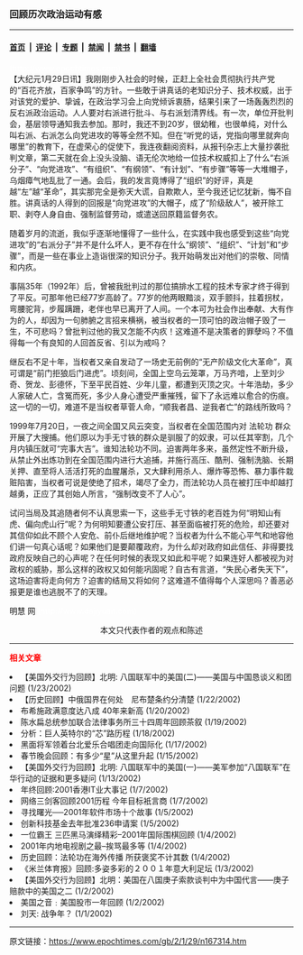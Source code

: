 ### 回顾历次政治运动有感

---

#### [首页](../../../..?n167314) &nbsp;|&nbsp; [评论](../../../../../epoch-comment?n167314) &nbsp;|&nbsp; [专题](../../../../../epoch-special?n167314) &nbsp;|&nbsp; [禁闻](../../../../../epoch-news?n167314) &nbsp;|&nbsp; [禁书](../../../../../books?n167314) &nbsp;|&nbsp; [翻墙](https://github.com/gfw-breaker/nogfw/blob/master/README.md?n167314)


<div class="post_content" id="artbody" itemprop="articleBody">
 <!-- article content begin -->
 <p>
  <font color="#ffffff">
   (http://www.epochtimes.com)
  </font>
  <br/>
  【大纪元1月29日讯】我刚刚步入社会的时候，正赶上全社会贯彻执行共产党的“百花齐放，百家争鸣”的方针。一些敢于讲真话的老知识分子、技术权威，出于对该党的爱护、挚诚，在政治学习会上向党倾诉衷肠，结果引来了一场轰轰烈烈的反右派政治运动。人人要对右派进行批斗、与右派划清界线。有一次，单位开批判会，基层领导通知我去参加。那时，我还不到20岁，很幼稚，也很单纯，对什么叫右派、右派怎么向党进攻的等等全然不知。但在“听党的话，党指向哪里就奔向哪里”的教育下，在虚荣心的促使下，我连夜翻阅资料，从报刊杂志上大量抄袭批判文章，第二天就在会上没头没脑、语无伦次地给一位技术权威扣上了什么“右派分子”、“向党进攻”、“有组织”、“有纲领”、“有计划”、“有步骤”等等一大堆帽子，乌烟瘴气地乱批了一通。会后，我的发言竟博得了“组织”的好评，真是越“左”越“革命”，其实那完全是弥天大谎，自欺欺人，至今我还记忆犹新，悔不自胜。讲真话的人得到的回报是“向党进攻”的大帽子，成了“阶级敌人”，被开除工职、剥夺人身自由、强制监督劳动，或遣送回原籍监督务农。
 </p>
 <p>
  随着岁月的流逝，我似乎逐渐地懂得了一些什么，在实践中我也感受到这些“向党进攻”的“右派分子”并不是什么坏人，更不存在什么“纲领”、“组织”、“计划”和“步骤”，而是一些在事业上造诣很深的知识分子。我开始萌发出对他们的崇敬、同情和内疚。
 </p>
 <p>
  事隔35年（1992年）后，曾被我批判过的那位搞排水工程的技术专家才终于得到了平反。可那年他已经77岁高龄了。77岁的他两眼黯淡，双手颤抖，拄着拐杖，弯腰驼背，步履蹒跚，老伴也早已离开了人间。一个本可为社会作出奉献、大有作为的人，却因为一句肺腑之言招来横祸，被当权者的一顶可怕的政治帽子毁了一生，不可悲吗？曾批判过他的我又怎能不内疚！这难道不是决策者的罪孽吗？不值得每一个有良知的人回首反省、引以为戒吗？
 </p>
 <p>
  继反右不足十年，当权者又亲自发动了一场史无前例的“无产阶级文化大革命”，真可谓是“前门拒狼后门进虎”。顷刻间，全国上空乌云笼罩，万马齐喑，上至刘少奇、贺龙、彭德怀，下至平民百姓、少年儿童，都遭到灭顶之灾。十年浩劫，多少人家破人亡，含冤而死，多少人身心遭受严重摧残，留下了永远难以愈合的伤痕。这一切的一切，难道不是当权者草菅人命，“顺我者昌、逆我者亡”的路线所致吗？
 </p>
 <p>
  1999年7月20日，一夜之间全国又风云突变，当权者在全国范围内对
  <ok href="http://falundafa.org">
   法轮功
  </ok>
  群众开展了大搜捕。他们原以为手无寸铁的群众是驯服了的奴隶，可以任其宰割，几个月内镇压就可“完事大吉”。谁知法轮功不同。迫害两年多来，虽然定性不断升级，从禁止外出炼功到在全国范围内进行大追捕，并施行高压、酷刑、强制洗脑、长期关押、直至将人活活打死的血腥屠杀，又大肆利用杀人、爆炸等恐怖、暴力事件栽赃陷害，当权者可说是使绝了招术，竭尽了全力，而法轮功人员在被打压中却越打越勇，正应了其创始人所言，“强制改变不了人心”。
 </p>
 <p>
  试问当局及其追随者何不认真思索一下，这些手无寸铁的老百姓为何“明知山有虎、偏向虎山行”呢？为何明知要遭公安打压、甚至面临被打死的危险，却还要对其信仰如此不顾个人安危、前仆后继地维护呢？当权者为什么不能心平气和地容他们讲一句真心话呢？如果他们是要颠覆政府，为什么却对政府如此信任、非得要找政府反映自己的心声呢？在任何时候的表现又如此和平呢？如果连好人都被视为对政权的威胁，那么这样的政权又如何能巩固呢？自古有言道，“失民心者失天下”，这场迫害将走向何方？迫害的结局又将如何？这难道不值得每个人深思吗？善恶必报更是谁也逃脱不了的天理。
 </p>
 <p>
  <ok href="http://www.minghui.ca">
   明慧
  </ok>
  网
  <font color="#ffffff">
   (http://www.dajiyuan.com)
  </font>
  <br/>
  <center>
   <font class="GY16">
    本文只代表作者的观点和陈述
   </font>
  </center>
 </p>
 <hr/>
 <p>
  <font color="red">
   <b>
    相关文章
   </b>
  </font>
  <br/>
 </p>
 <li>
  <ok href="newscontent.asp?id=165889" target="_blank">
   【美国外交行为回顾】北明: 八国联军中的美国(二)——美国与中国恳谈义和团问题
  </ok>
  (1/23/2002)
  <li>
   <ok href="newscontent.asp?id=165697" target="_blank">
    【历史回顾】中俄国界在何处　尼布楚条约分清楚
   </ok>
   (1/22/2002)
   <li>
    <ok href="newscontent.asp?id=165296" target="_blank">
     布希施政满意度达八成  40年来新高
    </ok>
    (1/20/2002)
    <li>
     <ok href="newscontent.asp?id=165112" target="_blank">
      陈水扁总统参加联合法律事务所三十四周年回顾茶叙
     </ok>
     (1/19/2002)
     <li>
      <ok href="newscontent.asp?id=164805" target="_blank">
       分析：巨人英特尔的“芯”路历程
      </ok>
      (1/18/2002)
      <li>
       <ok href="newscontent.asp?id=164568" target="_blank">
        黑面将军领着台北爱乐合唱团走向国际化
       </ok>
       (1/17/2002)
       <li>
        <ok href="newscontent.asp?id=164033" target="_blank">
         春节晚会回顾：有多少“星”从这里升起
        </ok>
        (1/15/2002)
        <li>
         <ok href="newscontent.asp?id=163575" target="_blank">
          【美国外交行为回顾】北明: 八国联军中的美国(一)——美军参加“八国联军”在华行动的证据和更多疑问
         </ok>
         (1/13/2002)
         <li>
          <ok href="newscontent.asp?id=162333" target="_blank">
           年终回顾:2001香港IT业大事记
          </ok>
          (1/7/2002)
          <li>
           <ok href="newscontent.asp?id=162275" target="_blank">
            网络三剑客回顾2001历程 今年目标衹言商
           </ok>
           (1/7/2002)
           <li>
            <ok href="newscontent.asp?id=161780" target="_blank">
             寻找曙光──2001年软件市场十个故事
            </ok>
            (1/5/2002)
            <li>
             <ok href="newscontent.asp?id=161766" target="_blank">
              创新科技基金去年批准236申请案
             </ok>
             (1/5/2002)
             <li>
              <ok href="newscontent.asp?id=161586" target="_blank">
               一位霸王 三匹黑马演绎精彩–2001年国际围棋回顾
              </ok>
              (1/4/2002)
              <li>
               <ok href="newscontent.asp?id=161573" target="_blank">
                2001年内地电视剧之最–挨骂最多等
               </ok>
               (1/4/2002)
               <li>
                <ok href="newscontent.asp?id=161473" target="_blank">
                 历史回顾：法轮功在海外传播 所获褒奖不计其数
                </ok>
                (1/4/2002)
                <li>
                 <ok href="newscontent.asp?id=161356" target="_blank">
                  《米兰体育报》回顾:多姿多彩的２００１年意大利足坛
                 </ok>
                 (1/3/2002)
                 <li>
                  <ok href="newscontent.asp?id=161200" target="_blank">
                   【美国外交行为回顾】北明：美国在八国庚子索款谈判中为中国代言——庚子赔款中的美国之二
                  </ok>
                  (1/2/2002)
                  <li>
                   <ok href="newscontent.asp?id=161072" target="_blank">
                    美国之音﹕美国股市一年回顾
                   </ok>
                   (1/2/2002)
                   <li>
                    <ok href="newscontent.asp?id=160910" target="_blank">
                     刘天: 战争年？
                    </ok>
                    (1/1/2002)
                    <br/>
                    <!-- article content end -->
                    <div id="below_article_ad">
                    </div>
                   </li>
                  </li>
                 </li>
                </li>
               </li>
              </li>
             </li>
            </li>
           </li>
          </li>
         </li>
        </li>
       </li>
      </li>
     </li>
    </li>
   </li>
  </li>
 </li>
</div>


---

原文链接：https://www.epochtimes.com/gb/2/1/29/n167314.htm